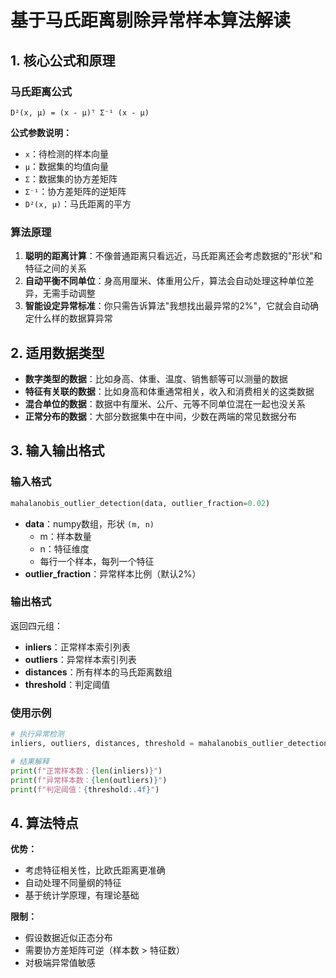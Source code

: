 # 基于马氏距离剔除异常样本算法解读

## 1. 核心公式和原理

### 马氏距离公式
```
D²(x, μ) = (x - μ)ᵀ Σ⁻¹ (x - μ)
```

**公式参数说明：**
- `x`：待检测的样本向量
- `μ`：数据集的均值向量
- `Σ`：数据集的协方差矩阵
- `Σ⁻¹`：协方差矩阵的逆矩阵
- `D²(x, μ)`：马氏距离的平方

### 算法原理
1. **聪明的距离计算**：不像普通距离只看远近，马氏距离还会考虑数据的"形状"和特征之间的关系
2. **自动平衡不同单位**：身高用厘米、体重用公斤，算法会自动处理这种单位差异，无需手动调整
3. **智能设定异常标准**：你只需告诉算法"我想找出最异常的2%"，它就会自动确定什么样的数据算异常

## 2. 适用数据类型

- **数字类型的数据**：比如身高、体重、温度、销售额等可以测量的数据
- **特征有关联的数据**：比如身高和体重通常相关，收入和消费相关的这类数据
- **混合单位的数据**：数据中有厘米、公斤、元等不同单位混在一起也没关系
- **正常分布的数据**：大部分数据集中在中间，少数在两端的常见数据分布

## 3. 输入输出格式

### 输入格式
```python
mahalanobis_outlier_detection(data, outlier_fraction=0.02)
```

- **data**：numpy数组，形状 `(m, n)`
  - m：样本数量
  - n：特征维度
  - 每行一个样本，每列一个特征
- **outlier_fraction**：异常样本比例（默认2%）

### 输出格式
返回四元组：
- **inliers**：正常样本索引列表
- **outliers**：异常样本索引列表  
- **distances**：所有样本的马氏距离数组
- **threshold**：判定阈值

### 使用示例
```python
# 执行异常检测
inliers, outliers, distances, threshold = mahalanobis_outlier_detection(data, 0.02)

# 结果解释
print(f"正常样本数：{len(inliers)}")
print(f"异常样本数：{len(outliers)}")
print(f"判定阈值：{threshold:.4f}")
```

## 4. 算法特点

**优势：**
- 考虑特征相关性，比欧氏距离更准确
- 自动处理不同量纲的特征
- 基于统计学原理，有理论基础

**限制：**
- 假设数据近似正态分布
- 需要协方差矩阵可逆（样本数 > 特征数）
- 对极端异常值敏感

